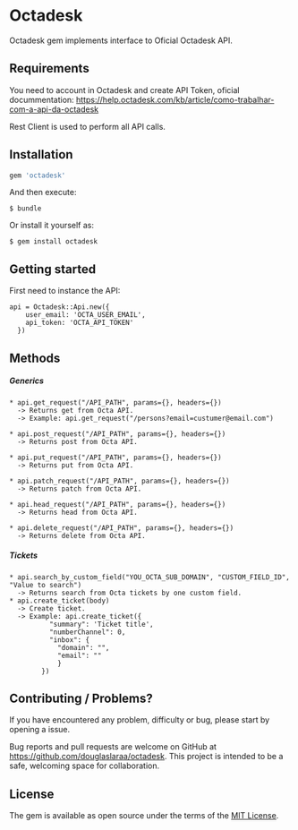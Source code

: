 # Octadesk

Octadesk gem implements interface to Oficial Octadesk API.

## Requirements

You need to account in Octadesk and create API Token, oficial docummentation:
https://help.octadesk.com/kb/article/como-trabalhar-com-a-api-da-octadesk

Rest Client is used to perform all API calls.

## Installation

```ruby
gem 'octadesk'
```

And then execute:

    $ bundle

Or install it yourself as:

    $ gem install octadesk

## Getting started

First need to instance the API:

    api = Octadesk::Api.new({
        user_email: 'OCTA_USER_EMAIL',
        api_token: 'OCTA_API_TOKEN'
      })

## Methods

##### Generics


    * api.get_request("/API_PATH", params={}, headers={})
      -> Returns get from Octa API.
      -> Example: api.get_request("/persons?email=custumer@email.com")

    * api.post_request("/API_PATH", params={}, headers={})
      -> Returns post from Octa API.

    * api.put_request("/API_PATH", params={}, headers={})
      -> Returns put from Octa API.

    * api.patch_request("/API_PATH", params={}, headers={})
      -> Returns patch from Octa API.

    * api.head_request("/API_PATH", params={}, headers={})
      -> Returns head from Octa API.

    * api.delete_request("/API_PATH", params={}, headers={})
      -> Returns delete from Octa API.


##### Tickets

    * api.search_by_custom_field("YOU_OCTA_SUB_DOMAIN", "CUSTOM_FIELD_ID", "Value to search")
      -> Returns search from Octa tickets by one custom field.
    * api.create_ticket(body)
      -> Create ticket.
      -> Example: api.create_ticket({
              "summary": 'Ticket title',
              "numberChannel": 0,
              "inbox": {
                "domain": "",
                "email": ""
                }
            })

## Contributing / Problems?

If you have encountered any problem, difficulty or bug, please start by opening a issue.

Bug reports and pull requests are welcome on GitHub at https://github.com/douglaslaraa/octadesk. This project is intended to be a safe, welcoming space for collaboration.

## License

The gem is available as open source under the terms of the [MIT License](https://opensource.org/licenses/MIT).
